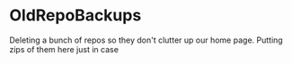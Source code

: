 # OldRepoBackups
Deleting a bunch of repos so they don't clutter up our home page. Putting zips of them here just in case
